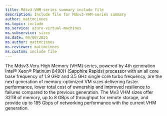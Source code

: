 ```yaml
---
title: Mdsv3-VHM-series summary include file
description: Include file for Mdsv3-VHM-series summary
author: mattmcinnes
ms.topic: include
ms.service: azure-virtual-machines
ms.subservice: sizes
ms.date: 04/08/2025
ms.author: mattmcinnes
ms.reviewer: mattmcinnes
ms.custom: include file
---
```

The Mdsv3 Very High Memory (VHM) series, powered by 4th generation Intel® Xeon® Platinum 8490H (Sapphire Rapids) processor with an all core base frequency of 1.9 GHz and 3.5 GHz single core turbo frequency, are the next generation of memory-optimized VM sizes delivering faster performance, lower total cost of ownership and improved resilience to failures compared to the previous generation. The Mv3 VHM sizes offer 32TB of memory, up to 8 GBps of throughput for remote storage, and provide up to 185 Gbps of networking performance with the current VHM generation.
